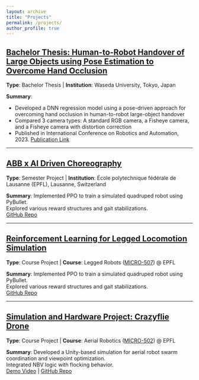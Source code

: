 ```yaml
---
layout: archive
title: "Projects"
permalink: /projects/
author_profile: true
---
```


## [Bachelor Thesis: Human-to-Robot Handover of Large Objects using Pose Estimation to Overcome Hand Occlusion](../project/robot-handover)
**Type**: Bachelor Thesis | **Institution**: Waseda University, Tokyo, Japan

**Summary**: 
- Developed a DNN regression model using a pose-driven approach for overcoming hand occlusion in human-to-robot large-object handover
- Compared 3 camera types: A standard RGB camera, a Fisheye camera, and a Fisheye camera with distortion correction
- Published in International Conference on Robotics and Automation, 2023.
[Publication Link](https://ieeexplore.ieee.org/abstract/document/10610777)

---

## [ABB x AI Driven Choreography](../project/ai-choreo)
**Type**: Semester Project | **Institution**: École polytechnique fédérale de Lausanne (EPFL), Lausanne, Switzerland 

**Summary**: Implemented PPO to train a simulated quadruped robot using PyBullet.  
Explored various reward structures and gait stabilizations.  
[GitHub Repo](https://github.com/yourusername/legged-rl)

---

## [Reinforcement Learning for Legged Locomotion Simulation](../project/legged-rl)
**Type**: Course Project | **Course**: Legged Robots ([MICRO-507](https://edu.epfl.ch/coursebook/en/legged-robots-MICRO-507)) @ EPFL  

**Summary**: Implemented PPO to train a simulated quadruped robot using PyBullet.  
Explored various reward structures and gait stabilizations.  
[GitHub Repo](https://github.com/yourusername/legged-rl)

---

## [Simulation and Hardware Project: Crazyflie Drone](../project/aerial)
**Type**: Course Project | **Course**: Aerial Robotics ([MICRO-502](https://edu.epfl.ch/coursebook/fr/aerial-robotics-MICRO-502)) @ EPFL  

**Summary**: Developed a Unity-based simulation for aerial robot swarm coordination and viewpoint optimization.  
Integrated NBV logic with flocking behavior.  
[Demo Video](https://youtu.be/demo-link) | [GitHub Repo](https://github.com/yourusername/swarm-unity)

